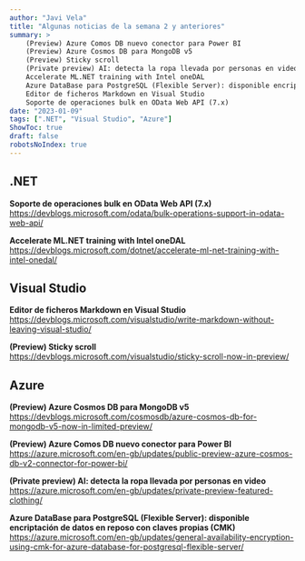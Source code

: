 ```yaml
---
author: "Javi Vela"
title: "Algunas noticias de la semana 2 y anteriores"
summary: >
    (Preview) Azure Comos DB nuevo conector para Power BI
    (Preview) Azure Cosmos DB para MongoDB v5
    (Preview) Sticky scroll
    (Private preview) AI: detecta la ropa llevada por personas en video
    Accelerate ML.NET training with Intel oneDAL
    Azure DataBase para PostgreSQL (Flexible Server): disponible encriptación de datos en reposo con claves propias (CMK)
    Editor de ficheros Markdown en Visual Studio
    Soporte de operaciones bulk en OData Web API (7.x)
date: "2023-01-09"
tags: [".NET", "Visual Studio", "Azure"]
ShowToc: true
draft: false
robotsNoIndex: true
---
```

## .NET
**Soporte de operaciones bulk en OData Web API (7.x)**
<br/>
https://devblogs.microsoft.com/odata/bulk-operations-support-in-odata-web-api/
<br/>
<!-- #donet #odata #webapi -->

**Accelerate ML.NET training with Intel oneDAL**
<br/>
https://devblogs.microsoft.com/dotnet/accelerate-ml-net-training-with-intel-onedal/
<br/>
<!-- #dotnet #ml #oneDAL #intel -->

## Visual Studio
**Editor de ficheros Markdown en Visual Studio**
<br/>
https://devblogs.microsoft.com/visualstudio/write-markdown-without-leaving-visual-studio/
<br/>
<!-- #visualstudio #editor #markdown -->

**(Preview) Sticky scroll**
<br/>
https://devblogs.microsoft.com/visualstudio/sticky-scroll-now-in-preview/
<br/> 
<!-- #visualstudio #preview #scroll #sticky -->


## Azure
**(Preview) Azure Cosmos DB para MongoDB v5**
<br/>
https://devblogs.microsoft.com/cosmosdb/azure-cosmos-db-for-mongodb-v5-now-in-limited-preview/
<br/>
<!-- #azure #preview #cosmosdb #mongodb -->

**(Preview) Azure Comos DB nuevo conector para Power BI**
<br/>
https://azure.microsoft.com/en-gb/updates/public-preview-azure-cosmos-db-v2-connector-for-power-bi/
<br/>
<!-- #azure #preview #cosmosdb #connector #powerbi -->

**(Private preview) AI: detecta la ropa llevada por personas en video**
<br/>
https://azure.microsoft.com/en-gb/updates/private-preview-featured-clothing/
<br/>
<!-- #azure #preview #ai #video #featured #clothing -->

**Azure DataBase para PostgreSQL (Flexible Server): disponible encriptación de datos en reposo con claves propias (CMK)**
<br/>
https://azure.microsoft.com/en-gb/updates/general-availability-encryption-using-cmk-for-azure-database-for-postgresql-flexible-server/
<br/>
<!-- #azure #postgresql #security #encryption #cmk -->